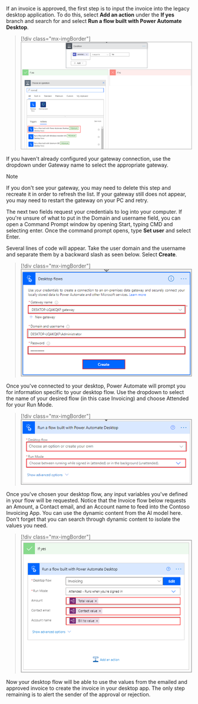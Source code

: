 If an invoice is approved, the first step is to input the invoice into the legacy desktop application. To do this, select **Add an action** under the **If yes** branch and search for and select **Run a flow built with Power Automate Desktop**.

> [!div class="mx-imgBorder"]
> [![Screenshot of the Condition with If yes and If no branches.](../media/9-run-desktop-flow.png)](../media/9-run-desktop-flow.png#lightbox)

If you haven't already configured your gateway connection, use the dropdown under Gateway name to select the appropriate gateway.

> [!Note]
> If you don't see your gateway, you may need to delete this step and recreate it in order to refresh the list. If your gateway still does not appear, you may need to restart the gateway on your PC and retry.

The next two fields request your credentials to log into your computer. If you're unsure of what to put in the Domain and username field, you can open a Command Prompt window by opening Start, typing CMD and selecting enter. Once the command prompt opens, type **Set user** and select Enter.

Several lines of code will appear. Take the user domain and the username and separate them by a backward slash as seen below. Select **Create**.

> [!div class="mx-imgBorder"]
> [![Screenshot of the Desktop flows dialog with Gateway name, Domain and username, and Password highlighted.](../media/10-user-domain-user-name.png)](../media/10-user-domain-user-name.png#lightbox)

Once you've connected to your desktop, Power Automate will prompt you for information specific to your desktop flow. Use the dropdown to select the name of your desired flow (in this case Invoicing) and choose Attended for your Run Mode.

> [!div class="mx-imgBorder"]
> [![Screenshot of the Run a flow built with Power Automate Desktop dialog.](../media/11-choose-desktop-flow.png)](../media/11-choose-desktop-flow.png#lightbox)

Once you've chosen your desktop flow, any input variables you've defined in your flow will be requested. Notice that the Invoice flow below requests an Amount, a Contact email, and an Account name to feed into the Contoso Invoicing App. You can use the dynamic content from the AI model here. Don't forget that you can search through dynamic content to isolate the values you need.

> [!div class="mx-imgBorder"]
> [![Screenshot of the If yes dialog with Run a flow build with Power Automate Desktop nested.](../media/12-dynamic-inputs.png)](../media/12-dynamic-inputs.png#lightbox)

Now your desktop flow will be able to use the values from the emailed and approved invoice to create the invoice in your desktop app. The only step remaining is to alert the sender of the approval or rejection.

